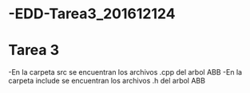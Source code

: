 # -EDD-Tarea3_201612124
# Tarea 3
 -En la carpeta src se encuentran los archivos .cpp del arbol ABB
 -En la carpeta include se encuentran los archivos .h del arbol ABB
